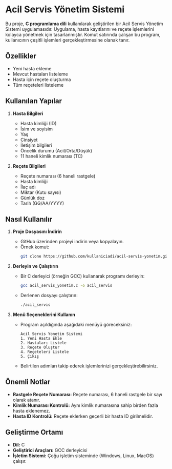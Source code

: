 # Acil Servis Yönetim Sistemi

Bu proje, **C programlama dili** kullanılarak geliştirilen bir Acil Servis Yönetim Sistemi uygulamasıdır. Uygulama, hasta kayıtlarını ve reçete işlemlerini kolayca yönetmek için tasarlanmıştır. Komut satırında çalışan bu program, kullanıcının çeşitli işlemleri gerçekleştirmesine olanak tanır.

## Özellikler

- Yeni hasta ekleme
- Mevcut hastaları listeleme
- Hasta için reçete oluşturma
- Tüm reçeteleri listeleme

## Kullanılan Yapılar

1. **Hasta Bilgileri**
   - Hasta kimliği (ID)
   - İsim ve soyisim
   - Yaş
   - Cinsiyet
   - İletişim bilgileri
   - Öncelik durumu (Acil/Orta/Düşük)
   - 11 haneli kimlik numarası (TC)

2. **Reçete Bilgileri**
   - Reçete numarası (6 haneli rastgele)
   - Hasta kimliği
   - İlaç adı
   - Miktar (Kutu sayısı)
   - Günlük doz
   - Tarih (GG/AA/YYYY)

## Nasıl Kullanılır

1. **Proje Dosyasını İndirin**
   - GitHub üzerinden projeyi indirin veya kopyalayın.
   - Örnek komut:
     ```bash
     git clone https://github.com/kullaniciadi/acil-servis-yonetim.git
     ```

2. **Derleyin ve Çalıştırın**
   - Bir C derleyici (örneğin GCC) kullanarak programı derleyin:
     ```bash
     gcc acil_servis_yonetim.c -o acil_servis
     ```
   - Derlenen dosyayı çalıştırın:
     ```bash
     ./acil_servis
     ```

3. **Menü Seçeneklerini Kullanın**
   - Program açıldığında aşağıdaki menüyü göreceksiniz:
     ```
     Acil Servis Yonetim Sistemi
     1. Yeni Hasta Ekle
     2. Hastaları Listele
     3. Reçete Oluştur
     4. Reçeteleri Listele
     5. Çıkış
     ```
   - Belirtilen adımları takip ederek işlemlerinizi gerçekleştirebilirsiniz.

## Önemli Notlar

- **Rastgele Reçete Numarası:** Reçete numarası, 6 haneli rastgele bir sayı olarak atanır.
- **Kimlik Numarası Kontrolü:** Aynı kimlik numarasına sahip birden fazla hasta eklenemez.
- **Hasta ID Kontrolü:** Reçete eklerken geçerli bir hasta ID girilmelidir.

## Geliştirme Ortamı

- **Dil:** C
- **Geliştirici Araçları:** GCC derleyicisi
- **İşletim Sistemi:** Çoğu işletim sisteminde (Windows, Linux, MacOS) çalışır.

